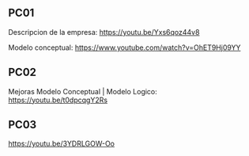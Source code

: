 
## PC01

Descripcion de la empresa:
https://youtu.be/Yxs6qoz44v8

Modelo conceptual:
https://www.youtube.com/watch?v=OhET9Hj09YY


## PC02

Mejoras Modelo Conceptual | Modelo Logico:
https://youtu.be/t0dpcqgY2Rs

## PC03

https://youtu.be/3YDRLGOW-Oo
